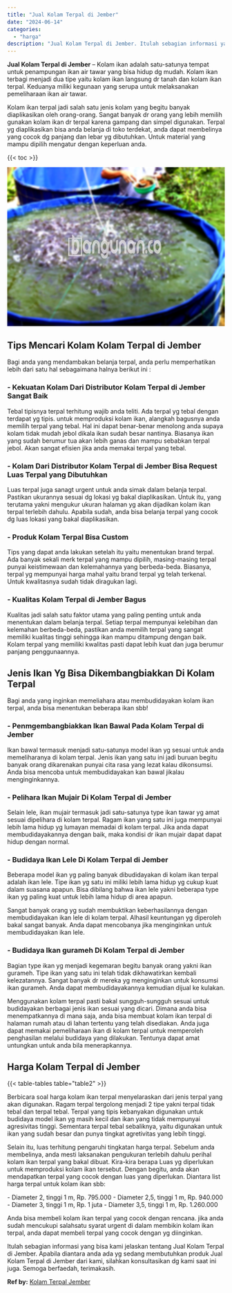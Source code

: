 ```yaml
---
title: "Jual Kolam Terpal di Jember"
date: "2024-06-14"
categories: 
  - "harga"
description: "Jual Kolam Terpal di Jember. Itulah sebagian informasi yang bisa kami jelaskan tentang Jual Kolam Terpal di Jember. Apabila diantara anda ada yg sedang membu..."
---
```


**Jual Kolam Terpal di Jember** – Kolam ikan adalah satu-satunya tempat untuk penampungan ikan air tawar yang bisa hidup dg mudah. Kolam ikan terbagi menjadi dua tipe yaitu kolam ikan langsung dr tanah dan kolam ikan terpal. Keduanya miliki kegunaan yang serupa untuk melaksanakan pemeliharaan ikan air tawar.

Kolam ikan terpal jadi salah satu jenis kolam yang begitu banyak diaplikasikan oleh orang-orang. Sangat banyak dr orang yang lebih memilih gunakan kolam ikan dr terpal karena gampang dan simpel digunakan. Terpal yg diaplikasikan bisa anda belanja di toko terdekat, anda dapat membelinya yang cocok dg panjang dan lebar yg dibutuhkan. Untuk material yang mampu dipilih mengatur dengan keperluan anda.

{{< toc >}}

![Jual Kolam Terpal di Jember](/images/jual-kolam-terpal-46.png)

## Tips Mencari Kolam Kolam Terpal di Jember

Bagi anda yang mendambakan belanja terpal, anda perlu memperhatikan lebih dari satu hal sebagaimana halnya berikut ini :

### \- Kekuatan Kolam Dari Distributor Kolam Terpal di Jember Sangat Baik

Tebal tipisnya terpal terhitung wajib anda teliti. Ada terpal yg tebal dengan terdapat yg tipis. untuk memproduksi kolam ikan, alangkah bagusnya anda memilih terpal yang tebal. Hal ini dapat benar-benar menolong anda supaya kolam tidak mudah jebol dikala ikan sudah besar nantinya. Biasanya ikan yang sudah berumur tua akan lebih ganas dan mampu sebabkan terpal jebol. Akan sangat efisien jika anda memakai terpal yang tebal.

### \- Kolam Dari Distributor Kolam Terpal di Jember Bisa Request Luas Terpal yang Dibutuhkan

Luas terpal juga sanagt urgent untuk anda simak dalam belanja terpal. Pastikan ukurannya sesuai dg lokasi yg bakal diaplikasikan. Untuk itu, yang terutama yakni mengukur ukuran halaman yg akan dijadikan kolam ikan terpal terlebih dahulu. Apabila sudah, anda bisa belanja terpal yang cocok dg luas lokasi yang bakal diaplikasikan.

### \- Produk Kolam Terpal Bisa Custom

Tips yang dapat anda lakukan setelah itu yaitu menentukan brand terpal. Ada banyak sekali merk terpal yang mampu dipilih, masing-masing terpal punyai keistimewaan dan kelemahannya yang berbeda-beda. Biasanya, terpal yg mempunyai harga mahal yaitu brand terpal yg telah terkenal. Untuk kwalitasnya sudah tidak diragukan lagi.

### \- Kualitas Kolam Terpal di Jember Bagus

Kualitas jadi salah satu faktor utama yang paling penting untuk anda menentukan dalam belanja terpal. Setiap terpal mempunyai kelebihan dan kelemahan berbeda-beda, pastikan anda memilih terpal yang sangat memiliki kualitas tinggi sehingga ikan mampu ditampung dengan baik. Kolam terpal yang memiliki kwalitas pasti dapat lebih kuat dan juga berumur panjang penggunaannya.

## Jenis Ikan Yg Bisa Dikembangbiakkan Di Kolam Terpal

Bagi anda yang inginkan memeliahara atau membudidayakan kolam ikan terpal, anda bisa menentukan beberapa ikan sbb!

### \- Penmgembangbiakkan Ikan Bawal Pada Kolam Terpal di Jember

Ikan bawal termasuk menjadi satu-satunya model ikan yg sesuai untuk anda memeliharanya di kolam terpal. Jenis ikan yang satu ini jadi buruan begitu banyak orang dikarenakan punyai cita rasa yang lezat kalau dikonsumsi. Anda bisa mencoba untuk membudidayakan kan bawal jikalau menginginkannya.

### \- Pelihara Ikan Mujair Di Kolam Terpal di Jember

Selain lele, ikan mujair termasuk jadi satu-satunya type ikan tawar yg amat sesuai dipelihara di kolam terpal. Ragam ikan yang satu ini juga mempunyai lebih lama hidup yg lumayan memadai di kolam terpal. Jika anda dapat membudidayakannya dengan baik, maka kondisi dr ikan mujair dapat dapat hidup dengan normal.

### \- Budidaya Ikan Lele Di Kolam Terpal di Jember

Beberapa model ikan yg paling banyak dibudidayakan di kolam ikan terpal adalah ikan lele. Tipe ikan yg satu ini miliki lebih lama hidup yg cukup kuat dalam suasana apapun. Bisa dibilang bahwa ikan lele yakni beberapa type ikan yg paling kuat untuk lebih lama hidup di area apapun.

Sangat banyak orang yg sudah membuktikan keberhasilannya dengan membudidayakan ikan lele di kolam terpal. Alhasil keuntungan yg diperoleh bakal sangat banyak. Anda dapat mencobanya jika menginginkan untuk membudidayakan ikan lele.

### \- Budidaya Ikan gurameh Di Kolam Terpal di Jember

Bagian type ikan yg menjadi kegemaran begitu banyak orang yakni ikan gurameh. Tipe ikan yang satu ini telah tidak dikhawatirkan kembali kelezatannya. Sangat banyak dr mereka yg menginginkan untuk konsumsi ikan gurameh. Anda dapat membudidayakannya kemudian dijual ke kulakan.

Menggunakan kolam terpal pasti bakal sungguh-sungguh sesuai untuk budidayakan berbagai jenis ikan sesuai yang dicari. Dimana anda bisa menempatkannya di mana saja, anda bisa membuat kolam ikan terpal di halaman rumah atau di lahan tertentu yang telah disediakan. Anda juga dapat memakai pemeliharaan ikan di kolam terpal untuk memperoleh penghasilan melalui budidaya yang dilakukan. Tentunya dapat amat untungkan untuk anda bila menerapkannya.

## Harga Kolam Terpal di Jember

{{< table-tables table="table2" >}}

Berbicara soal harga kolam ikan terpal menyelaraskan dari jenis terpal yang akan digunakan. Ragam terpal tergolong menjadi 2 tipe yakni terpal tidak tebal dan terpal tebal. Terpal yang tipis kebanyakan digunakan untuk budidaya model ikan yg masih kecil dan ikan yang tidak mempunyai agresivitas tinggi. Sementara terpal tebal sebaliknya, yaitu digunakan untuk ikan yang sudah besar dan punya tingkat agretivitas yang lebih tinggi.

Selain itu, luas terhitung pengaruhi tingkatan harga terpal. Sebelum anda membelinya, anda mesti laksanakan pengukuran terlebih dahulu perihal kolam ikan terpal yang bakal dibuat. Kira-kira berapa Luas yg diperlukan untuk memproduksi kolam ikan tersebut. Dengan begitu, anda akan mendapatkan terpal yang cocok dengan luas yang diperlukan. Diantara list harga terpal untuk kolam ikan sbb:

\- Diameter 2, tinggi 1 m, Rp. 795.000 - Diameter 2,5, tinggi 1 m, Rp. 940.000 - Diameter 3, tinggi 1 m, Rp. 1 juta - Diameter 3,5, tinggi 1 m, Rp. 1.260.000

Anda bisa membeli kolam ikan terpal yang cocok dengan rencana. jika anda sudah mencukupi salahsatu syarat urgent di dalam membikin kolam ikan terpal, anda dapat membeli terpal yang cocok dengan yg diinginkan.

Itulah sebagian informasi yang bisa kami jelaskan tentang Jual Kolam Terpal di Jember. Apabila diantara anda ada yg sedang membutuhkan produk Jual Kolam Terpal di Jember dari kami, silahkan konsultasikan dg kami saat ini juga. Semoga berfaedah, terimakasih.

**Ref by:** [Kolam Terpal Jember](https://id.wikipedia.org/wiki/Kolam)
